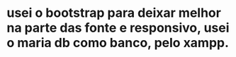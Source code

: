 # usei o bootstrap para deixar melhor na parte das fonte e responsivo, usei o maria db como banco, pelo xampp.